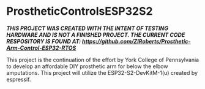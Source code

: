# ProstheticControlsESP32S2
***THIS PROJECT WAS CREATED WITH THE INTENT OF TESTING HARDWARE AND IS NOT A FINISHED PROJECT. THE CURRENT CODE RESPOSITORY IS FOUND AT: https://github.com/ZIRoberts/Prosthetic-Arm-Control-ESP32-RTOS***

This project is the continuation of the effort by York College of Pennsylvania
to develop an affordable DIY prosthetic arm for below the elbow amputations. 
This project will utilize the ESP32-S2-DevKitM-1(u) created by espressif.
